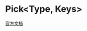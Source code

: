 # Pick\<Type, Keys\>

[官方文档](https://www.typescriptlang.org/docs/handbook/utility-types.html#picktype-keys)